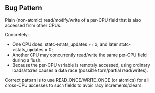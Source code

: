 ## Bug Pattern

Plain (non-atomic) read/modify/write of a per-CPU field that is also accessed from other CPUs.

Concretely:
- One CPU does: statc->stats_updates += x; and later statc->stats_updates = 0;
- Another CPU may concurrently read/write the same per-CPU field during a flush.
- Because the per-CPU variable is remotely accessed, using ordinary loads/stores causes a data race (possible torn/partial read/writes).

Correct pattern is to use READ_ONCE/WRITE_ONCE (or atomics) for all cross-CPU accesses to such fields to avoid racy increments/clears.
